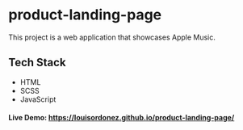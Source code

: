 # product-landing-page

This project is a web application that showcases Apple Music.

## Tech Stack

- HTML
- SCSS
- JavaScript

#### Live Demo: https://louisordonez.github.io/product-landing-page/
